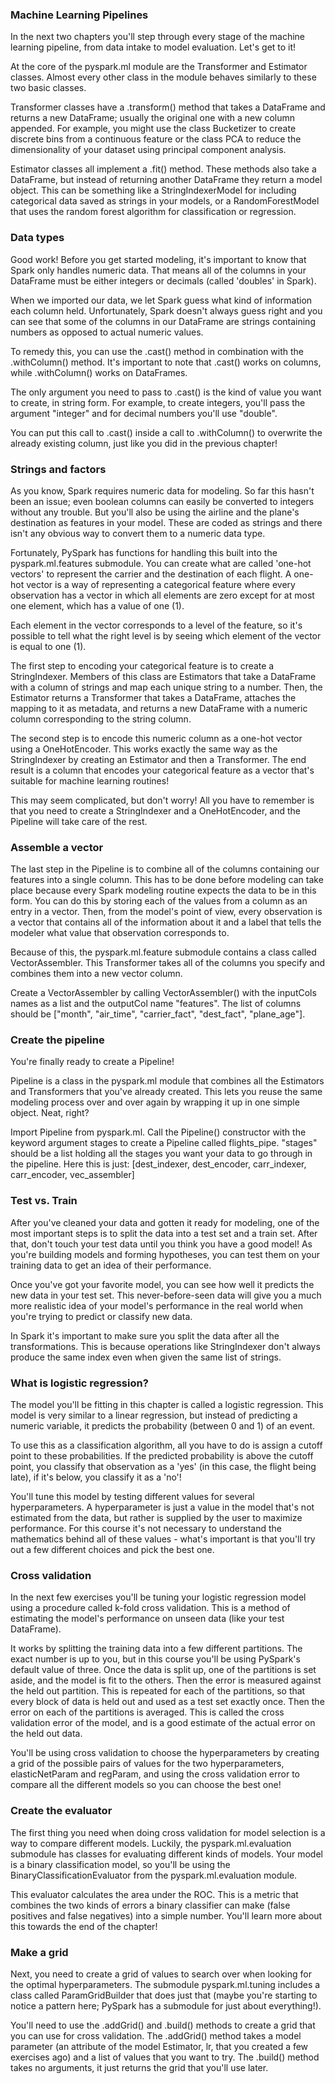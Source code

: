 ### Machine Learning Pipelines

In the next two chapters you'll step through every stage of the machine learning pipeline, from data intake to model evaluation. Let's get to it!

At the core of the pyspark.ml module are the Transformer and Estimator classes. Almost every other class in the module behaves similarly to these two basic classes.

Transformer classes have a .transform() method that takes a DataFrame and returns a new DataFrame; usually the original one with a new column appended. For example, you might use the class Bucketizer to create discrete bins from a continuous feature or the class PCA to reduce the dimensionality of your dataset using principal component analysis.

Estimator classes all implement a .fit() method. These methods also take a DataFrame, but instead of returning another DataFrame they return a model object. This can be something like a StringIndexerModel for including categorical data saved as strings in your models, or a RandomForestModel that uses the random forest algorithm for classification or regression.


### Data types

Good work! Before you get started modeling, it's important to know that Spark only handles numeric data. That means all of the columns in your DataFrame must be either integers or decimals (called 'doubles' in Spark).

When we imported our data, we let Spark guess what kind of information each column held. Unfortunately, Spark doesn't always guess right and you can see that some of the columns in our DataFrame are strings containing numbers as opposed to actual numeric values.

To remedy this, you can use the .cast() method in combination with the .withColumn() method. It's important to note that .cast() works on columns, while .withColumn() works on DataFrames.

The only argument you need to pass to .cast() is the kind of value you want to create, in string form. For example, to create integers, you'll pass the argument "integer" and for decimal numbers you'll use "double".

You can put this call to .cast() inside a call to .withColumn() to overwrite the already existing column, just like you did in the previous chapter!


### Strings and factors

As you know, Spark requires numeric data for modeling. So far this hasn't been an issue; even boolean columns can easily be converted to integers without any trouble. But you'll also be using the airline and the plane's destination as features in your model. These are coded as strings and there isn't any obvious way to convert them to a numeric data type.

Fortunately, PySpark has functions for handling this built into the pyspark.ml.features submodule. You can create what are called 'one-hot vectors' to represent the carrier and the destination of each flight. A one-hot vector is a way of representing a categorical feature where every observation has a vector in which all elements are zero except for at most one element, which has a value of one (1).

Each element in the vector corresponds to a level of the feature, so it's possible to tell what the right level is by seeing which element of the vector is equal to one (1).

The first step to encoding your categorical feature is to create a StringIndexer. Members of this class are Estimators that take a DataFrame with a column of strings and map each unique string to a number. Then, the Estimator returns a Transformer that takes a DataFrame, attaches the mapping to it as metadata, and returns a new DataFrame with a numeric column corresponding to the string column.

The second step is to encode this numeric column as a one-hot vector using a OneHotEncoder. This works exactly the same way as the StringIndexer by creating an Estimator and then a Transformer. The end result is a column that encodes your categorical feature as a vector that's suitable for machine learning routines!

This may seem complicated, but don't worry! All you have to remember is that you need to create a StringIndexer and a OneHotEncoder, and the Pipeline will take care of the rest.


### Assemble a vector

The last step in the Pipeline is to combine all of the columns containing our features into a single column. This has to be done before modeling can take place because every Spark modeling routine expects the data to be in this form. You can do this by storing each of the values from a column as an entry in a vector. Then, from the model's point of view, every observation is a vector that contains all of the information about it and a label that tells the modeler what value that observation corresponds to.

Because of this, the pyspark.ml.feature submodule contains a class called VectorAssembler. This Transformer takes all of the columns you specify and combines them into a new vector column.

Create a VectorAssembler by calling VectorAssembler() with the inputCols names as a list and the outputCol name "features".
The list of columns should be ["month", "air_time", "carrier_fact", "dest_fact", "plane_age"].

### Create the pipeline

You're finally ready to create a Pipeline!

Pipeline is a class in the pyspark.ml module that combines all the Estimators and Transformers that you've already created. This lets you reuse the same modeling process over and over again by wrapping it up in one simple object. Neat, right?



Import Pipeline from pyspark.ml.
Call the Pipeline() constructor with the keyword argument stages to create a Pipeline called flights_pipe.
"stages" should be a list holding all the stages you want your data to go through in the pipeline. Here this is just: [dest_indexer, dest_encoder, carr_indexer, carr_encoder, vec_assembler]


### Test vs. Train

After you've cleaned your data and gotten it ready for modeling, one of the most important steps is to split the data into a test set and a train set. After that, don't touch your test data until you think you have a good model! As you're building models and forming hypotheses, you can test them on your training data to get an idea of their performance.

Once you've got your favorite model, you can see how well it predicts the new data in your test set. This never-before-seen data will give you a much more realistic idea of your model's performance in the real world when you're trying to predict or classify new data.

In Spark it's important to make sure you split the data after all the transformations. This is because operations like StringIndexer don't always produce the same index even when given the same list of strings.

### What is logistic regression?

The model you'll be fitting in this chapter is called a logistic regression. This model is very similar to a linear regression, but instead of predicting a numeric variable, it predicts the probability (between 0 and 1) of an event.

To use this as a classification algorithm, all you have to do is assign a cutoff point to these probabilities. If the predicted probability is above the cutoff point, you classify that observation as a 'yes' (in this case, the flight being late), if it's below, you classify it as a 'no'!

You'll tune this model by testing different values for several hyperparameters. A hyperparameter is just a value in the model that's not estimated from the data, but rather is supplied by the user to maximize performance. For this course it's not necessary to understand the mathematics behind all of these values - what's important is that you'll try out a few different choices and pick the best one.


### Cross validation

In the next few exercises you'll be tuning your logistic regression model using a procedure called k-fold cross validation. This is a method of estimating the model's performance on unseen data (like your test DataFrame).

It works by splitting the training data into a few different partitions. The exact number is up to you, but in this course you'll be using PySpark's default value of three. Once the data is split up, one of the partitions is set aside, and the model is fit to the others. Then the error is measured against the held out partition. This is repeated for each of the partitions, so that every block of data is held out and used as a test set exactly once. Then the error on each of the partitions is averaged. This is called the cross validation error of the model, and is a good estimate of the actual error on the held out data.

You'll be using cross validation to choose the hyperparameters by creating a grid of the possible pairs of values for the two hyperparameters, elasticNetParam and regParam, and using the cross validation error to compare all the different models so you can choose the best one!

### Create the evaluator

The first thing you need when doing cross validation for model selection is a way to compare different models. Luckily, the pyspark.ml.evaluation submodule has classes for evaluating different kinds of models. Your model is a binary classification model, so you'll be using the BinaryClassificationEvaluator from the pyspark.ml.evaluation module.

This evaluator calculates the area under the ROC. This is a metric that combines the two kinds of errors a binary classifier can make (false positives and false negatives) into a simple number. You'll learn more about this towards the end of the chapter!

### Make a grid

Next, you need to create a grid of values to search over when looking for the optimal hyperparameters. The submodule pyspark.ml.tuning includes a class called ParamGridBuilder that does just that (maybe you're starting to notice a pattern here; PySpark has a submodule for just about everything!).

You'll need to use the .addGrid() and .build() methods to create a grid that you can use for cross validation. The .addGrid() method takes a model parameter (an attribute of the model Estimator, lr, that you created a few exercises ago) and a list of values that you want to try. The .build() method takes no arguments, it just returns the grid that you'll use later.

